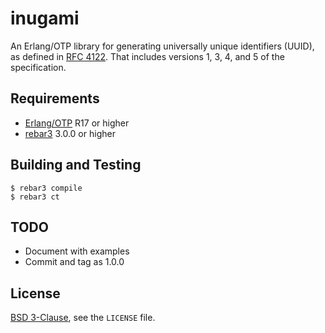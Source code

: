 # inugami

An Erlang/OTP library for generating universally unique identifiers (UUID), as defined in [RFC 4122](https://tools.ietf.org/html/rfc4122). That includes versions 1, 3, 4, and 5 of the specification.

## Requirements

* [Erlang/OTP](http://www.erlang.org) R17 or higher
* [rebar3](https://github.com/erlang/rebar3/) 3.0.0 or higher

## Building and Testing

```
$ rebar3 compile
$ rebar3 ct
```

## TODO

* Document with examples
* Commit and tag as 1.0.0

## License

[BSD 3-Clause](https://opensource.org/licenses/BSD-3-Clause), see the `LICENSE` file.
